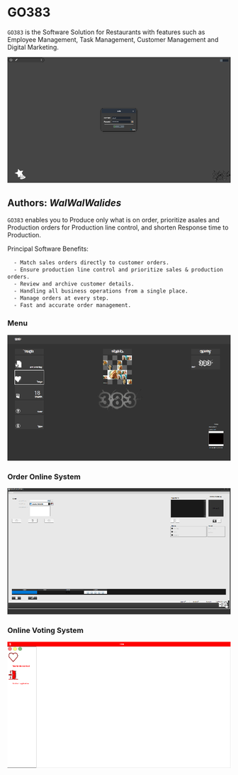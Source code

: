 # GO383
`GO383` is the Software Solution for Restaurants with features such as Employee Management, Task Management, Customer Management and Digital Marketing.

![](Img/GO383_1.png)


**Authors:**  *WalWalWalides*
------

`GO383` enables you to Produce only what is on order, prioritize asales and Production orders for Production line control, and shorten Response time to Production. 



Principal Software Benefits:

      - Match sales orders directly to customer orders.
      - Ensure production line control and prioritize sales & production orders.
      - Review and archive customer details. 
      - Handling all business operations from a single place.
      - Manage orders at every step.
      - Fast and accurate order management.
      
### Menu     
![](Img/GO383_2.png)

### Order Online System
![](Img/GO383_3.png)

### Online Voting System
![](Img/GO383_4.png)
      

    



